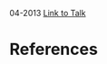 

04-2013
[Link to Talk](https://www.churchofjesuschrist.org/study/general-conference/2013/04/saturday-afternoon-session?lang=eng)



# References
